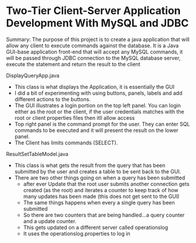 # Two-Tier Client-Server Application Development With MySQL and JDBC

Summary: 
The purpose of this project is to create a java application that will allow any 
client to execute commands against the database. It is a Java GUI-base application front-end 
that will accept any MySQL commands, it will be passed through JDBC connection to the 
MySQL database server, execute the statement and return the result to the client 

DisplayQueryApp.java
* This class is what displays the Application, it is essentially the GUI
* I did a bit of experimenting with using buttons, panels, labels and add different actions to the buttons.
* The GUI illustrates a login portion on the top left panel. You can login either as the root or the client, if the user credentials matches with the root or client properties files then itll allow access 
* Top right panel is the command prompt for the user. They can enter SQL commands to be executed and it will present the result on the lower panel.
* The Client has limits commands (SELECT).

ResultSetTableModel.java
* This class is what gets the result from the query that has been submitted by the user and creates a table to be sent back to the GUI.
* There are two other things going on when a query has been submitted
  * after ever Update that the root user submits another connection gets created (as the root) and iterates a counter to keep track of how many updates has been made (this does not get sent to the GUI)
  * The same things happens when every a single query has been submitted
  * So there are two counters that are being handled...a query counter and a update counter.
  * This gets updated on a different server called operationslog
  * It uses the operationslog.properties to log in